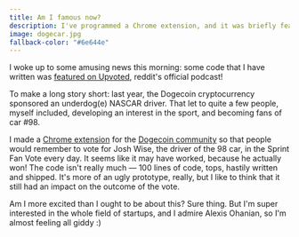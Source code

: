 ```yaml
---
title: Am I famous now?
description: I've programmed a Chrome extension, and it was briefly featured on Upvoted, reddit's official podcast. Am I famous now?
image: dogecar.jpg
fallback-color: "#6e644e"
---
```


I woke up to some amusing news this morning: some code that I have written was [featured on Upvoted](https://soundcloud.com/upvoted/014-to-the-moon#t=36:14), reddit's official podcast!

To make a long story short: last year, the Dogecoin cryptocurrency sponsored an underdog(e) NASCAR driver. That let to quite a few people, myself included, developing an interest in the sport, and becoming fans of car #98.

I made a [Chrome extension](https://github.com/MaximeKjaer/NASCAR-votes) for the [Dogecoin community](https://reddit.com/r/dogecoin) so that people would remember to vote for Josh Wise, the driver of the 98 car, in the Sprint Fan Vote every day. It seems like it may have worked, because he actually won! The code isn't really much &mdash; 100 lines of code, tops, hastily written and shipped. It's more of an ugly prototype, really, but I like to think that it still had an impact on the outcome of the vote.

Am I more excited than I ought to be about this? Sure thing. But I'm super interested in the whole field of startups, and I admire Alexis Ohanian, so I'm almost feeling all giddy :)